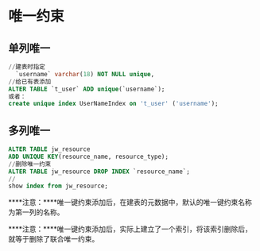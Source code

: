 # 唯一约束

## 单列唯一

```sql
//建表时指定
  `username` varchar(18) NOT NULL unique, 
//给已有表添加
ALTER TABLE `t_user` ADD unique(`username`);
或者：
create unique index UserNameIndex on 't_user' ('username');
```

## 多列唯一

```sql
ALTER TABLE jw_resource
ADD UNIQUE KEY(resource_name, resource_type);
//删除唯一约束
ALTER TABLE jw_resource DROP INDEX `resource_name`;
//
show index from jw_resource;
```

***\*注意：\****唯一键约束添加后，在建表的元数据中，默认的唯一键约束名称为第一列的名称。

***\*注意：\****唯一键约束添加后，实际上建立了一个索引，将该索引删除后，就等于删除了联合唯一约束。

